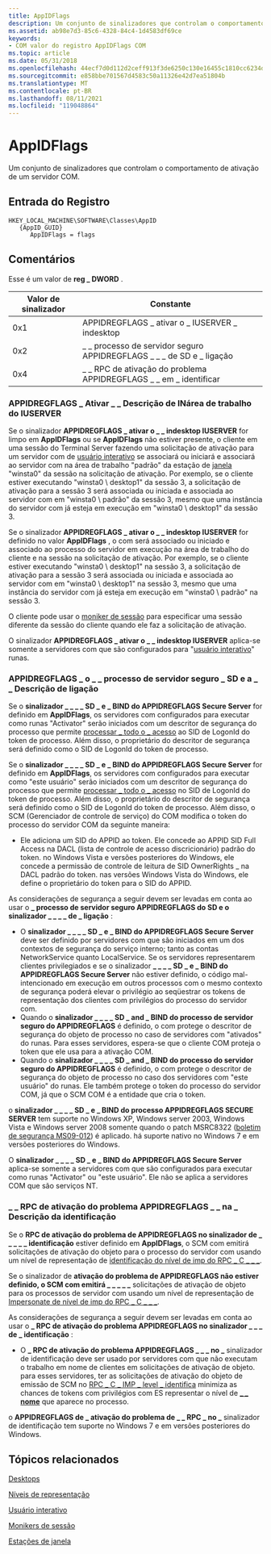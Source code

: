 ```yaml
---
title: AppIDFlags
description: Um conjunto de sinalizadores que controlam o comportamento de ativação de um servidor COM.
ms.assetid: ab98e7d3-85c6-4328-84c4-1d4583df69ce
keywords:
- COM valor do registro AppIDFlags COM
ms.topic: article
ms.date: 05/31/2018
ms.openlocfilehash: 44ecf7d0d112d2ceff913f3de6250c130e16455c1810cc6234db63a6aaf463fe
ms.sourcegitcommit: e858bbe701567d4583c50a11326e42d7ea51804b
ms.translationtype: MT
ms.contentlocale: pt-BR
ms.lasthandoff: 08/11/2021
ms.locfileid: "119048864"
---
```

# <a name="appidflags"></a>AppIDFlags

Um conjunto de sinalizadores que controlam o comportamento de ativação de um servidor COM.

## <a name="registry-entry"></a>Entrada do Registro

```
HKEY_LOCAL_MACHINE\SOFTWARE\Classes\AppID
   {AppID_GUID}
      AppIDFlags = flags
```

## <a name="remarks"></a>Comentários

Esse é um valor de **reg \_ DWORD** .



| Valor de sinalizador | Constante                                              |
|------------|-------------------------------------------------------|
| 0x1        | APPIDREGFLAGS \_ ativar o \_ IUSERVER \_ indesktop          |
| 0x2        | \_ \_ processo de servidor seguro APPIDREGFLAGS \_ \_ \_ de SD e \_ ligação |
| 0x4        | \_ \_ RPC de ativação do problema APPIDREGFLAGS \_ \_ em \_ identificar   |



 

### <a name="appidregflags_activate_iuserver_indesktop-description"></a>APPIDREGFLAGS \_ Ativar \_ \_ Descrição de INárea de trabalho do IUSERVER

Se o sinalizador **APPIDREGFLAGS \_ ativar o \_ \_ indesktop IUSERVER** for limpo em **AppIDFlags** ou se **AppIDFlags** não estiver presente, o cliente em uma sessão do Terminal Server fazendo uma solicitação de ativação para um servidor com de [usuário interativo](interactive-user.md) se associará ou iniciará e associará ao servidor com na área de trabalho "padrão" da estação de [janela](/windows/desktop/winstation/window-stations) "winsta0" da sessão na solicitação de ativação. Por exemplo, se o cliente estiver executando "winsta0 \\ desktop1" da sessão 3, a solicitação de ativação para a sessão 3 será associada ou iniciada e associada ao servidor com em "winsta0 \\ padrão" da sessão 3, mesmo que uma instância do servidor com já esteja em execução em "winsta0 \\ desktop1" da sessão 3.

Se o sinalizador **APPIDREGFLAGS \_ ativar o \_ \_ indesktop IUSERVER** for definido no valor **AppIDFlags** , o com será associado ou iniciado e associado ao processo do servidor em execução na área de trabalho do cliente e na sessão na solicitação de ativação. Por exemplo, se o cliente estiver executando "winsta0 \\ desktop1" na sessão 3, a solicitação de ativação para a sessão 3 será associada ou iniciada e associada ao servidor com em "winsta0 \\ desktop1" na sessão 3, mesmo que uma instância do servidor com já esteja em execução em "winsta0 \\ padrão" na sessão 3.

O cliente pode usar o [moniker de sessão](/windows/desktop/TermServ/session-monikers) para especificar uma sessão diferente da sessão do cliente quando ele faz a solicitação de ativação.

O sinalizador **APPIDREGFLAGS \_ ativar o \_ \_ indesktop IUSERVER** aplica-se somente a servidores com que são configurados para "[usuário interativo](interactive-user.md)" runas.

### <a name="appidregflags_secure_server_process_sd_and_bind-description"></a>APPIDREGFLAGS \_ o \_ \_ processo de servidor seguro \_ SD e a \_ \_ Descrição de ligação

Se o **sinalizador \_ \_ \_ \_ SD \_ e \_ BIND do APPIDREGFLAGS Secure Server** for definido em **AppIDFlags**, os servidores com configurados para executar como runas "Activator" serão iniciados com um descritor de segurança do processo que permite [processar \_ todo o \_ acesso](/windows/desktop/ProcThread/process-security-and-access-rights) ao SID de LogonId do token de processo. Além disso, o proprietário do descritor de segurança será definido como o SID de LogonId do token de processo.

Se o **sinalizador \_ \_ \_ \_ SD \_ e \_ BIND do APPIDREGFLAGS Secure Server** for definido em **AppIDFlags**, os servidores com configurados para executar como "este usuário" serão iniciados com um descritor de segurança do processo que permite [processar \_ todo o \_ acesso](/windows/desktop/ProcThread/process-security-and-access-rights) no SID de LogonId do token de processo. Além disso, o proprietário do descritor de segurança será definido como o SID de LogonId do token de processo. Além disso, o SCM (Gerenciador de controle de serviço) do COM modifica o token do processo do servidor COM da seguinte maneira:

-   Ele adiciona um SID do APPID ao token. Ele concede ao APPID SID Full Access na DACL (lista de controle de acesso discricionário) padrão do token. no Windows Vista e versões posteriores do Windows, ele concede a permissão de controle de leitura de SID OwnerRights \_ na DACL padrão do token. nas versões Windows Vista do Windows, ele define o proprietário do token para o SID do APPID.

As considerações de segurança a seguir devem ser levadas em conta ao usar o **\_ processo de servidor seguro APPIDREGFLAGS do SD e o sinalizador \_ \_ \_ \_ de \_ ligação** :

-   O **sinalizador \_ \_ \_ \_ SD \_ e \_ BIND do APPIDREGFLAGS Secure Server** deve ser definido por servidores com que são iniciados em um dos contextos de segurança do serviço interno; tanto as contas NetworkService quanto LocalService. Se os servidores representarem clientes privilegiados e se o sinalizador **\_ \_ \_ \_ SD \_ e \_ BIND do APPIDREGFLAGS Secure Server** não estiver definido, o código mal-intencionado em execução em outros processos com o mesmo contexto de segurança poderá elevar o privilégio ao seqüestrar os tokens de representação dos clientes com privilégios do processo do servidor com.
-   Quando o **sinalizador \_ \_ \_ \_ SD \_ and \_ BIND do processo de servidor seguro do APPIDREGFLAGS** é definido, o com protege o descritor de segurança do objeto de processo no caso de servidores com "ativados" do runas. Para esses servidores, espera-se que o cliente COM proteja o token que ele usa para a ativação COM.
-   Quando o **sinalizador \_ \_ \_ \_ SD \_ and \_ BIND do processo do servidor seguro do APPIDREGFLAGS** é definido, o com protege o descritor de segurança do objeto de processo no caso dos servidores com "este usuário" do runas. Ele também protege o token do processo do servidor COM, já que o SCM COM é a entidade que cria o token.

o **sinalizador \_ \_ \_ \_ SD \_ e \_ BIND do processo APPIDREGFLAGS SECURE SERVER** tem suporte no Windows XP, Windows server 2003, Windows Vista e Windows server 2008 somente quando o patch MSRC8322 ([boletim de segurança MS09-012](https://support.microsoft.com/kb/959454)) é aplicado. há suporte nativo no Windows 7 e em versões posteriores do Windows.

O **sinalizador \_ \_ \_ \_ SD \_ e \_ BIND do APPIDREGFLAGS Secure Server** aplica-se somente a servidores com que são configurados para executar como runas "Activator" ou "este usuário". Ele não se aplica a servidores COM que são serviços NT.

### <a name="appidregflags_issue_activation_rpc_at_identify-description"></a>\_ \_ RPC de ativação do problema APPIDREGFLAGS \_ \_ na \_ Descrição da identificação

Se o **RPC de ativação do problema de APPIDREGFLAGS no sinalizador de \_ \_ \_ \_ \_ identificação** estiver definido em **AppIDFlags**, o SCM com emitirá solicitações de ativação do objeto para o processo do servidor com usando um nível de representação de [identificação do nível de imp do RPC \_ C \_ \_ \_](impersonation-levels.md).

Se o sinalizador de **ativação do problema de APPIDREGFLAGS não estiver definido, o SCM com emitirá \_ \_ \_ \_ \_** solicitações de ativação de objeto para os processos de servidor com usando um nível de representação de [Impersonate de nível de imp do RPC \_ C \_ \_ \_](impersonation-levels.md).

As considerações de segurança a seguir devem ser levadas em conta ao usar o **\_ RPC de ativação do problema APPIDREGFLAGS no sinalizador \_ \_ \_ de \_ identificação** :

-   O **\_ RPC de ativação do problema APPIDREGFLAGS \_ \_ \_ no \_** sinalizador de identificação deve ser usado por servidores com que não executam o trabalho em nome de clientes em solicitações de ativação de objeto. para esses servidores, ter as solicitações de ativação do objeto de emissão de SCM no [RPC \_ C \_ IMP \_ level \_ identifica](impersonation-levels.md) minimiza as chances de tokens com privilégios com ES representar o nível de [**\_ \_ nome**](/windows/desktop/SecAuthZ/privilege-constants) que aparece no processo.

o **APPIDREGFLAGS de \_ ativação do problema de \_ \_ RPC \_ no \_** sinalizador de identificação tem suporte no Windows 7 e em versões posteriores do Windows.

## <a name="related-topics"></a>Tópicos relacionados

<dl> <dt>

[Desktops](/windows/desktop/winstation/desktops)
</dt> <dt>

[Níveis de representação](impersonation-levels.md)
</dt> <dt>

[Usuário interativo](interactive-user.md)
</dt> <dt>

[Monikers de sessão](/windows/desktop/TermServ/session-monikers)
</dt> <dt>

[Estações de janela](/windows/desktop/winstation/window-stations)
</dt> </dl>

 

 